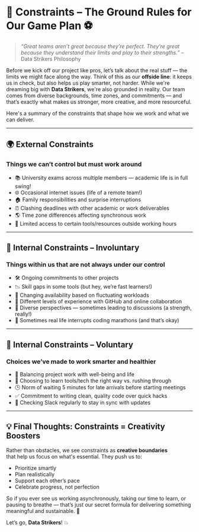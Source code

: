 # 🎯 Constraints – The Ground Rules for Our Game Plan ⚽

> _“Great teams aren’t great because they’re perfect. They’re great because they
> understand their limits and play to their strengths.”_
> – Data Strikers Philosophy

Before we kick off our project like pros, let’s talk about the real stuff —
the limits we might face along the way. Think of this as our **offside line**:
it keeps us in check, but also helps us play smarter, not harder.
While we're dreaming big with **Data Strikers**, we're also grounded in reality.
Our team comes from diverse backgrounds, time zones, and commitments — and that’s
exactly what makes us stronger, more creative, and more resourceful.

Here's a summary of the constraints that shape how we work and what we can deliver.

---

## 🌍 External Constraints

### Things we can’t control but must work around

- 📚 University exams across multiple members — academic life is in full swing!
- 🌐 Occasional internet issues (life of a remote team!)
- 🏠 Family responsibilities and surprise interruptions
- ⏰ Clashing deadlines with other academic or work deliverables
- 🌎 Time zone differences affecting synchronous work
- 🔧 Limited access to certain tools/resources outside working hours

---

## 💼 Internal Constraints – Involuntary

### Things within us that are not always under our control

- 🛠️ Ongoing commitments to other projects
- 📉 Skill gaps in some tools (but hey, we’re fast learners!)
- 📆 Changing availability based on fluctuating workloads
- 🤹 Different levels of experience with GitHub and online collaboration
- 🤔 Diverse perspectives — sometimes leading to discussions (a strength, really!)
- 🛑 Sometimes real life interrupts coding marathons (and that’s okay)

---

## 🚀 Internal Constraints – Voluntary

### Choices we’ve made to work smarter and healthier

- 🧘 Balancing project work with well-being and life
- 📖 Choosing to learn tools/tech the right way vs. rushing through
- 🕒 Norm of waiting 5 minutes for late arrivals before starting meetings
- ✅ Commitment to writing clean, quality code over quick hacks
- 📲 Checking Slack regularly to stay in sync with updates

---

## 💡 Final Thoughts: Constraints = Creativity Boosters

Rather than obstacles, we see constraints as **creative boundaries**  
that help us focus on what's essential. They push us to:

- Prioritize smartly
- Plan realistically
- Support each other’s pace
- Celebrate progress, not perfection

So if you ever see us working asynchronously, taking our time to learn,
or pausing to breathe — that’s just our secret formula for delivering
something meaningful and sustainable. 💪

Let’s go, **Data Strikers**! 💥
